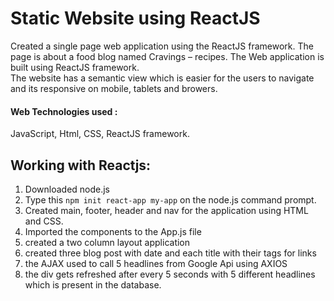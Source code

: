 
# Static Website using ReactJS

Created a single page web application using the ReactJS framework. 
The page is about a food blog named Cravings – recipes. 
The Web application is built using ReactJS framework.  
The website has a semantic view which is easier for the users to navigate and its responsive on mobile, tablets and browers. 


#### Web Technologies used :
JavaScript, Html, CSS, ReactJS framework.



## Working with Reactjs:
1) Downloaded node.js
2) Type this `npm init react-app my-app` on the node.js command prompt. 
3) Created  main, footer, header and nav for the application using HTML and CSS.
4) Imported the components to the App.js file
5) created a two column layout application
6) created three blog post with date and each title with their <anchor> tags for links
7) the AJAX used to call 5 headlines from Google Api using AXIOS 
8) the div gets refreshed after every 5 seconds with 5 different headlines which is present in the database.


